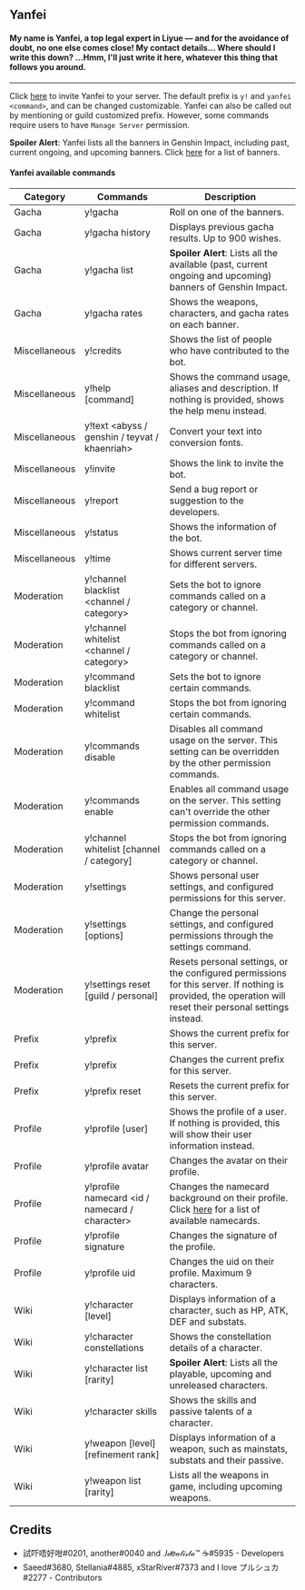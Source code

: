 ## Yanfei

#### My name is Yanfei, a top legal expert in Liyue — and for the avoidance of doubt, no one else comes close! My contact details... Where should I write this down? ...Hmm, I'll just write it here, whatever this thing that follows you around.
---

Click [here](https://discord.com/oauth2/authorize?client_id=430725926989332480&scope=bot&permissions=379968) to invite Yanfei to your server. The default prefix is `y!` and `yanfei <command>`, and can be changed customizable. Yanfei can also be called out by mentioning or guild customized prefix. However, some commands require users to have `Manage Server` permission.

**Spoiler Alert**: Yanfei lists all the banners in Genshin Impact, including past, current ongoing, and upcoming banners. Click [here](https://github.com/Another7139/yanfei/blob/main/banners.md) for a list of banners. 

#### Yanfei available commands
| Category | Commands | Description
| -        | -        | - 
| Gacha | y!gacha <banner>    | Roll on one of the banners.
| Gacha | y!gacha history     | Displays previous gacha results. Up to 900 wishes.
| Gacha | y!gacha list        | **Spoiler Alert**: Lists all the available (past, current ongoing and upcoming) banners of Genshin Impact.
| Gacha | y!gacha rates       | Shows the weapons, characters, and gacha rates on each banner.
| Miscellaneous | y!credits                                            | Shows the list of people who have contributed to the bot.
| Miscellaneous | y!help [command]                                     | Shows the command usage, aliases and description. If nothing is provided, shows the help menu instead.
| Miscellaneous | y!text <abyss / genshin / teyvat / khaenriah> <text> | Convert your text into conversion fonts.
| Miscellaneous | y!invite                                             | Shows the link to invite the bot.
| Miscellaneous | y!report                                             | Send a bug report or suggestion to the developers.
| Miscellaneous | y!status                                             | Shows the information of the bot.
| Miscellaneous | y!time                                               | Shows current server time for different servers.
| Moderation | y!channel blacklist <channel / category> | Sets the bot to ignore commands called on a category or channel.
| Moderation | y!channel whitelist <channel / category> | Stops the bot from ignoring commands called on a category or channel.
| Moderation | y!command blacklist <command>            | Sets the bot to ignore certain commands.
| Moderation | y!command whitelist <command>            | Stops the bot from ignoring certain commands.
| Moderation | y!commands disable                       | Disables all command usage on the server. This setting can be overridden by the other permission commands.
| Moderation | y!commands enable                        | Enables all command usage on the server. This setting can't override the other permission commands.
| Moderation | y!channel whitelist [channel / category] | Stops the bot from ignoring commands called on a category or channel.
| Moderation | y!settings                               | Shows personal user settings, and configured permissions for this server.
| Moderation | y!settings [options]                     | Change the personal settings, and configured permissions through the settings command.
| Moderation | y!settings reset [guild / personal]      | Resets personal settings, or the configured permissions for this server. If nothing is provided, the operation will reset their personal settings instead.
| Prefix | y!prefix          | Shows the current prefix for this server.
| Prefix | y!prefix <string> | Changes the current prefix for this server.
| Prefix | y!prefix reset    | Resets the current prefix for this server.
| Profile | y!profile [user]                               | Shows the profile of a user. If nothing is provided, this will show their user information instead.
| Profile | y!profile avatar <character>                   | Changes the avatar on their profile.
| Profile | y!profile namecard <id / namecard / character> | Changes the namecard background on their profile. Click [here](https://github.com/Another7139/yanfei/blob/main/namecards.md) for a list of available namecards.
| Profile | y!profile signature <messages>                 | Changes the signature of the profile.
| Profile | y!profile uid <uid>                            | Changes the uid on their profile. Maximum 9 characters.
| Wiki | y!character [level] <name>                | Displays information of a character, such as HP, ATK, DEF and substats.
| Wiki | y!character constellations <name>         | Shows the constellation details of a character.
| Wiki | y!character list [rarity]                 | **Spoiler Alert**: Lists all the playable, upcoming and unreleased characters.
| Wiki | y!character skills <name>                 | Shows the skills and passive talents of a character.
| Wiki | y!weapon [level] [refinement rank] <name> | Displays information of a weapon, such as mainstats, substats and their passive.
| Wiki | y!weapon list [rarity]                    | Lists all the weapons in game, including upcoming weapons.

## Credits
- 試吓唔好咁#0201, another#0040 and .𝐼𝒹𝑒𝒶𝓁𝒾𝓈𝓉𝒶™ ☕#5935 - Developers
- Saeed#3680, Stellania#4885, xStarRiver#7373 and I love プルシュカ#2277 - Contributors
